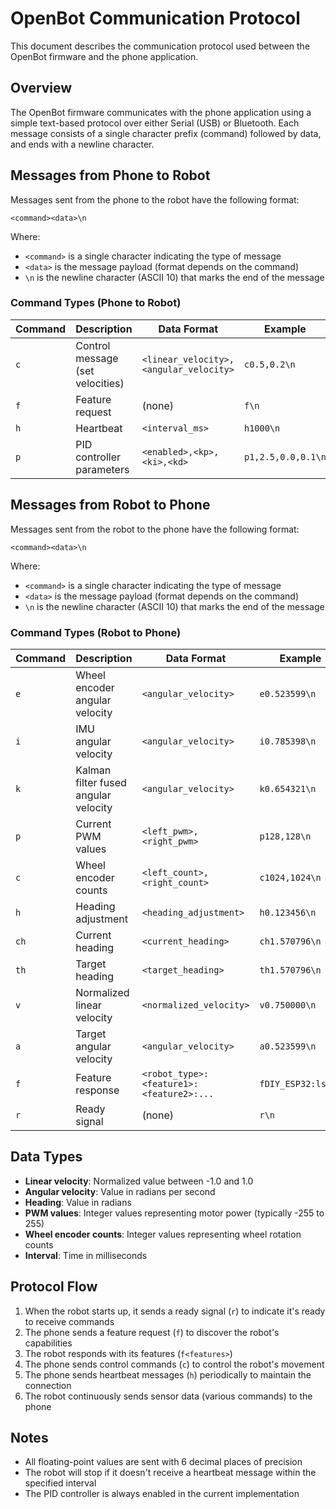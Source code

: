 # OpenBot Communication Protocol

This document describes the communication protocol used between the OpenBot firmware and the phone application.

## Overview

The OpenBot firmware communicates with the phone application using a simple text-based protocol over either Serial (USB) or Bluetooth. Each message consists of a single character prefix (command) followed by data, and ends with a newline character.

## Messages from Phone to Robot

Messages sent from the phone to the robot have the following format:
```
<command><data>\n
```

Where:
- `<command>` is a single character indicating the type of message
- `<data>` is the message payload (format depends on the command)
- `\n` is the newline character (ASCII 10) that marks the end of the message

### Command Types (Phone to Robot)

| Command | Description | Data Format | Example |
|---------|-------------|-------------|---------|
| `c` | Control message (set velocities) | `<linear_velocity>,<angular_velocity>` | `c0.5,0.2\n` |
| `f` | Feature request | (none) | `f\n` |
| `h` | Heartbeat | `<interval_ms>` | `h1000\n` |
| `p` | PID controller parameters | `<enabled>,<kp>,<ki>,<kd>` | `p1,2.5,0.0,0.1\n` |

## Messages from Robot to Phone

Messages sent from the robot to the phone have the following format:
```
<command><data>\n
```

Where:
- `<command>` is a single character indicating the type of message
- `<data>` is the message payload (format depends on the command)
- `\n` is the newline character (ASCII 10) that marks the end of the message

### Command Types (Robot to Phone)

| Command | Description | Data Format | Example |
|---------|-------------|-------------|---------|
| `e` | Wheel encoder angular velocity | `<angular_velocity>` | `e0.523599\n` |
| `i` | IMU angular velocity | `<angular_velocity>` | `i0.785398\n` |
| `k` | Kalman filter fused angular velocity | `<angular_velocity>` | `k0.654321\n` |
| `p` | Current PWM values | `<left_pwm>,<right_pwm>` | `p128,128\n` |
| `c` | Wheel encoder counts | `<left_count>,<right_count>` | `c1024,1024\n` |
| `h` | Heading adjustment | `<heading_adjustment>` | `h0.123456\n` |
| `ch` | Current heading | `<current_heading>` | `ch1.570796\n` |
| `th` | Target heading | `<target_heading>` | `th1.570796\n` |
| `v` | Normalized linear velocity | `<normalized_velocity>` | `v0.750000\n` |
| `a` | Target angular velocity | `<angular_velocity>` | `a0.523599\n` |
| `f` | Feature response | `<robot_type>:<feature1>:<feature2>:...` | `fDIY_ESP32:ls:\n` |
| `r` | Ready signal | (none) | `r\n` |

## Data Types

- **Linear velocity**: Normalized value between -1.0 and 1.0
- **Angular velocity**: Value in radians per second
- **Heading**: Value in radians
- **PWM values**: Integer values representing motor power (typically -255 to 255)
- **Wheel encoder counts**: Integer values representing wheel rotation counts
- **Interval**: Time in milliseconds

## Protocol Flow

1. When the robot starts up, it sends a ready signal (`r`) to indicate it's ready to receive commands
2. The phone sends a feature request (`f`) to discover the robot's capabilities
3. The robot responds with its features (`f<features>`)
4. The phone sends control commands (`c`) to control the robot's movement
5. The phone sends heartbeat messages (`h`) periodically to maintain the connection
6. The robot continuously sends sensor data (various commands) to the phone

## Notes

- All floating-point values are sent with 6 decimal places of precision
- The robot will stop if it doesn't receive a heartbeat message within the specified interval
- The PID controller is always enabled in the current implementation
